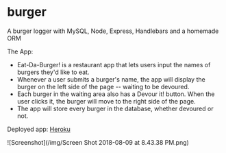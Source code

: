# burger
A burger logger with MySQL, Node, Express, Handlebars and a homemade ORM

The App:

* Eat-Da-Burger! is a restaurant app that lets users input the names of burgers they'd like to eat.
* Whenever a user submits a burger's name, the app will display the burger on the left side of the page -- waiting to be devoured.
* Each burger in the waiting area also has a Devour it! button. When the user clicks it, the burger will move to the right side of the page.
* The app will store every burger in the database, whether devoured or not.

Deployed app:
[Heroku](https://pure-refuge-98127.herokuapp.com/index)

![Screenshot](/img/Screen Shot 2018-08-09 at 8.43.38 PM.png)


